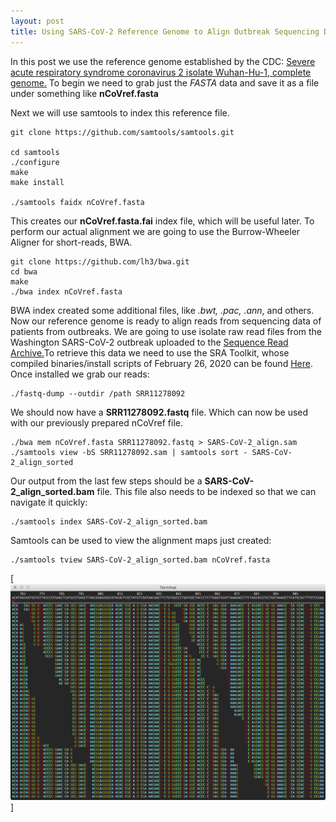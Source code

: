 ```yaml
---
layout: post
title: Using SARS-CoV-2 Reference Genome to Align Outbreak Sequencing Data
---
```


In this post we use the reference genome established by the CDC: [Severe acute respiratory syndrome coronavirus 2 isolate Wuhan-Hu-1, complete genome.](https://www.ncbi.nlm.nih.gov/nuccore/1798174254) To begin we need to grab just the *FASTA* data and save it as a file under something like **nCoVref.fasta** 

Next we will use samtools to index this reference file.

    git clone https://github.com/samtools/samtools.git
    
    cd samtools
    ./configure
    make
    make install
    
    ./samtools faidx nCoVref.fasta

This creates our **nCoVref.fasta.fai** index file, which will be useful later. To perform our actual alignment we are going to use the Burrow-Wheeler Aligner for short-reads, BWA. 

    git clone https://github.com/lh3/bwa.git
    cd bwa
    make
    ./bwa index nCoVref.fasta
    
BWA index created some additional files, like *.bwt, .pac, .ann*, and others. Now our reference genome is ready to align reads from sequencing data of patients from outbreaks. We are going to use isolate raw read files from the Washington SARS-CoV-2 outbreak uploaded to the [Sequence Read Archive.](https://trace.ncbi.nlm.nih.gov/Traces/sra/?run=SRR11278092)To retrieve this data we need to use the SRA Toolkit, whose compiled binaries/install scripts of February 26, 2020 can be found [Here](https://trace.ncbi.nlm.nih.gov/Traces/sra/sra.cgi?view=software). Once installed we grab our reads:

    ./fastq-dump --outdir /path SRR11278092
    
We should now have a **SRR11278092.fastq** file. Which can now be used with our previously prepared nCoVref file.

    ./bwa mem nCoVref.fasta SRR11278092.fastq > SARS-CoV-2_align.sam
    ./samtools view -bS SRR11278092.sam | samtools sort - SARS-CoV-2_align_sorted
    
Our output from the last few steps should be a **SARS-CoV-2_align_sorted.bam** file. This file also needs to be indexed so that we can navigate it quickly:

    ./samtools index SARS-CoV-2_align_sorted.bam
    
Samtools can be used to view the alignment maps just created:

    ./samtools tview SARS-CoV-2_align_sorted.bam nCoVref.fasta

[![samtools tview](/images/tview.png "SARS-CoV-2 ALigned")]

